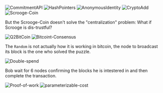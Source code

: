 ![CommitmentAPI](https://user-images.githubusercontent.com/9986222/183523823-25c0cc41-3362-4c32-b6bc-de0a96f50b2c.png)
![HashPointers](https://user-images.githubusercontent.com/9986222/183523850-871e2fbf-daff-4c0f-9037-74d2b1c468d1.png)
![AnonymousIdentity](https://user-images.githubusercontent.com/9986222/183523888-d348056d-9347-49cd-90a7-d7d3855933a2.png)
![CryptoAdd](https://user-images.githubusercontent.com/9986222/183523956-c2d3dabe-2b50-4b2e-a574-ceeca8cbc12a.png)
![Scrooge-Coin](https://user-images.githubusercontent.com/9986222/183523900-b1d2ee6c-6a5a-4e4e-82d2-48398449973d.png)

But the Scrooge-Coin doesn't solve the "centralization" problem: What if Scrooge is dis-trustful? 

![Q2BitCoin](https://user-images.githubusercontent.com/9986222/183686689-22529000-6cfb-44a0-8427-866dbe94154e.png)
![Bitcoint-Consensus](https://user-images.githubusercontent.com/9986222/183686705-0245e600-528d-4d9a-a17a-11daf7e4d169.png)

The `Random` is not actually how it is working in bitcoin, the node to broadcast its block is the one who solved the puzzle. 

![Double-spend](https://user-images.githubusercontent.com/9986222/183686729-1e4d06b0-e95f-43a3-a8df-5d6af46a60df.png)

Bob wait for 6 nodes confirming the blocks he is intestered in and then complete the transaction. 

![Proof-of-work](https://user-images.githubusercontent.com/9986222/183701320-56223b40-68a4-4203-a9ec-1eb68acdd355.png)
![parameterizable-cost](https://user-images.githubusercontent.com/9986222/183701352-42c7da44-1b2a-4c62-8ac1-430b35996b8f.png)
